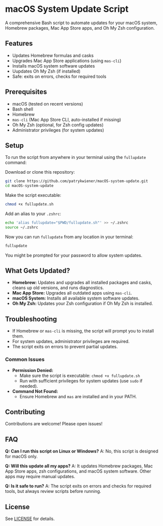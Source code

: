 # macOS System Update Script

A comprehensive Bash script to automate updates for your macOS system, Homebrew packages, Mac App Store apps, and Oh My Zsh configuration.

## Features

- Updates Homebrew formulas and casks
- Upgrades Mac App Store applications (using `mas-cli`)
- Installs macOS system software updates
- Uupdates Oh My Zsh (if installed)
- Safe: exits on errors, checks for required tools

## Prerequisites

- macOS (tested on recent versions)
- Bash shell
- Homebrew
- `mas-cli` (Mac App Store CLI, auto-installed if missing)
- Oh My Zsh (optional, for Zsh config updates)
- Administrator privileges (for system updates)

## Setup

To run the script from anywhere in your terminal using the `fullupdate` command:

Download or clone this repository:

  ```zsh
  git clone https://github.com/patrykwiener/macOS-system-update.git
  cd macOS-system-update
  ```

Make the script executable:

  ```zsh
  chmod +x fullupdate.sh
  ```

Add an alias to your `.zshrc`:

  ```zsh
  echo 'alias fullupdate="$PWD/fullupdate.sh"' >> ~/.zshrc
  source ~/.zshrc
  ```

Now you can run `fullupdate` from any location in your terminal:

  ```zsh
  fullupdate
  ```

You might be prompted for your password to allow system updates.

## What Gets Updated?

- **Homebrew:** Updates and upgrades all installed packages and casks, cleans up old versions, and runs diagnostics.
- **Mac App Store:** Upgrades all outdated apps using `mas-cli`.
- **macOS System:** Installs all available system software updates.
- **Oh My Zsh:** Updates your Zsh configuration if Oh My Zsh is installed.

## Troubleshooting

- If Homebrew or `mas-cli` is missing, the script will prompt you to install them.
- For system updates, administrator privileges are required.
- The script exits on errors to prevent partial updates.

### Common Issues

- **Permission Denied:**
  - Make sure the script is executable: `chmod +x fullupdate.sh`
  - Run with sufficient privileges for system updates (use `sudo` if needed).
- **Command Not Found:**
  - Ensure Homebrew and `mas` are installed and in your PATH.

## Contributing

Contributions are welcome! Please open issues!

## FAQ

**Q: Can I run this script on Linux or Windows?**
A: No, this script is designed for macOS only.

**Q: Will this update all my apps?**
A: It updates Homebrew packages, Mac App Store apps, zsh configurations, and macOS system software. Other apps may require manual updates.

**Q: Is it safe to run?**
A: The script exits on errors and checks for required tools, but always review scripts before running.

## License

See [LICENSE](LICENSE) for details.
